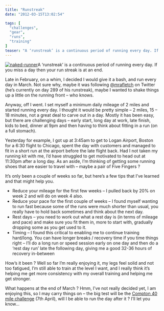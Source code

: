 ```yaml
---
title: "Runstreak"
date: "2012-03-15T13:02:54"

tags: [
  "challenges",
  "gear",
  "runs",
  "training"
]
teaser: "A ‘runstreak’ is a continuous period of running every day. If you miss a day then your run streak is at an end. Late in February, on a whim, I decided I would give it a bash, and run every day in March. Not sure why, maybe it was following @mrafletch on Twitter (he’s currently [&hellip;]\n"
---
```

[![naked-runner](naked-runner_thumb.jpg "naked-runner")](https://kennetrunner.com/wp-content/uploads/2012/03/naked-runner.jpg)A ‘runstreak’ is a continuous period of running every day. If you miss a day then your run streak is at an end.

Late in February, on a whim, I decided I would give it a bash, and run every day in March. Not sure why, maybe it was following [@mrafletch](https://twitter.com/#!/mrafletch) on Twitter (he’s currently on day 289 of his runstreak), maybe I wanted to shake things up a little on the running front – who knows.

Anyway, off I went. I set myself a minimum daily mileage of 2 miles and started running every day. I thought it would be pretty simple – 2 miles, 15 – 18 minutes, not a great deal to carve out in a day. Mostly it has been easy, but there are challenging days – early start, long day at work, late finish, kids to bed, dinner at 9pm and then having to think about fitting in a run (on a full stomach).

Yesterday for example, I got up at 3:45am to get to Logan Airport, Boston for a 6:30 flight to Chicago, spent the day with customers and managed to fit in a short run at the airport before the late flight back. Had I not taken my running kit with me, I’d have struggled to get motivated to head out at 11:30pm after a long day. As an aside, I’m thinking of getting some running shoes that are easier to travel with – maybe a pair of Five Fingers ?

It’s only been a couple of weeks so far, but here’s a few tips that I’ve learned and that might help you.

-   Reduce your mileage for the first few weeks – I pulled back by 20% on week 2 and will do on week 4 also.
-   Reduce your pace for the first couple of weeks – I found myself wanting to run fast because some of the runs were much shorter than usual, you really have to hold back sometimes and think about the next day.
-   Rest days – you need to work out what a rest day is (in terms of mileage and pace) and make sure you fit them in, more to start with, gradually dropping some as you get used to it.
-   Timing – I found this critical to enabling me to continue training hard/long. You can have longer breaks / recovery time if you time things right – I’ll do a long run or speed session early on one day and then do a ‘rest day run’ late the following day, giving me a good 32-36 hours of recovery in-between

How’s it been ? Well so far I’m really enjoying it, my legs feel solid and not too fatigued, I’m still able to train at the level I want, and I really think it’s helping me get more consistency with my overall training and helping me get stronger.

What happens at the end of March ? Hmm, I’ve not really decided yet, I am enjoying this, so I may carry things on – the big test will be the [Compton 40 mile challenge](http://www.comptonharriers.org.uk/) (7th April), will I be able to run the day after it ? I’ll let you know…
